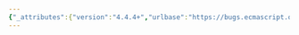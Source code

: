 ```yaml
---
{"_attributes":{"version":"4.4.4+","urlbase":"https://bugs.ecmascript.org/","maintainer":"dherman@mozilla.com"},"bug":{"bug_id":2084,"creation_ts":"2013-10-30 00:33:00 -0700","short_desc":"2 Conformance: Typos","delta_ts":"2013-11-08 13:09:34 -0800","product":"Draft for 6th Edition","component":"editorial issue","version":"Rev 20: October 28, 2013 Draft","rep_platform":"All","op_sys":"All","bug_status":"RESOLVED","resolution":"FIXED","priority":"Normal","bug_severity":"normal","everconfirmed":true,"reporter":{"uid":"andrebargull","name":"André Bargull"},"assigned_to":{"uid":"allen","name":"Allen Wirfs-Brock"},"long_desc":[{"commentid":6194,"comment_count":0,"who":{"uid":"andrebargull","name":"André Bargull"},"bug_when":"2013-10-30 00:33:34 -0700","thetext":"2 Conformance, third paragraph:\n\nediton -> edition\ncompatable -> compatible\nspecificaiton -> specification\n\nAlso: \"Ecma-402\" in all upper case \"ECMA-402\"?"},{"commentid":6327,"comment_count":1,"who":{"uid":"allen","name":"Allen Wirfs-Brock"},"bug_when":"2013-11-01 11:21:36 -0700","thetext":"fixed in rev21 editor's draft"},{"commentid":6595,"comment_count":2,"who":{"uid":"allen","name":"Allen Wirfs-Brock"},"bug_when":"2013-11-08 13:09:34 -0800","thetext":"fixed in rev21 draft"}]}}
---
```

